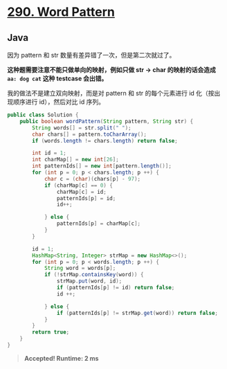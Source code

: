 # [290. Word Pattern](https://leetcode.com/problems/word-pattern/)

## Java

因为 pattern 和 str 数量有差异错了一次，但是第二次就过了。

**这种题需要注意不能只做单向的映射，例如只做 str -> char 的映射的话会造成 `aa: dog cat` 这种 testcase 会出错。**

我的做法不是建立双向映射，而是对 pattern 和 str 的每个元素进行 id 化（按出现顺序进行 id），然后对比 id 序列。

```java
public class Solution {
    public boolean wordPattern(String pattern, String str) {
        String words[] = str.split(" ");
        char chars[] = pattern.toCharArray();
        if (words.length != chars.length) return false;

        int id = 1;
        int charMap[] = new int[26];
        int patternIds[] = new int[pattern.length()];
        for (int p = 0; p < chars.length; p ++) {
            char c = (char)(chars[p] - 97);
            if (charMap[c] == 0) {
                charMap[c] = id;
                patternIds[p] = id;
                id++;

            } else {
                patternIds[p] = charMap[c];
            }
        }

        id = 1;
        HashMap<String, Integer> strMap = new HashMap<>();
        for (int p = 0; p < words.length; p ++) {
            String word = words[p];
            if (!strMap.containsKey(word)) {
                strMap.put(word, id);
                if (patternIds[p] != id) return false;
                id ++;

            } else {
                if (patternIds[p] != strMap.get(word)) return false;
            }
        }
        return true;
    }
}
```

> **Accepted! Runtime: 2 ms**